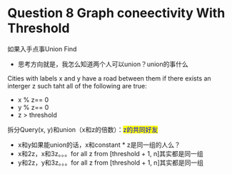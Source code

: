 # Question 8 Graph coneectivity With Threshold

如果入手点事Union Find

* 思考方向就是，我怎么知道两个人可以union？union的事什么

Cities with labels x and y have a road between them if there exists an interger z such taht all of the following are true:

* x % z== 0
* y % z== 0
* z > threshold

拆分Query(x, y)和union（x和z的倍数）：<mark style="color:blue;">z的共同好友</mark>

* x和y如果能union的话，x和constant \* z是同一组的人么？
* x和2z，x和3z。。。for all z from \[threshold + 1, n]其实都是同一组
* y和2z，y和3z。。。for all z from \[threshold + 1, n]其实都是同一组
